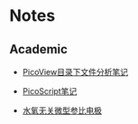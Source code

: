 # Notes

## Academic

- [PicoView目录下文件分析笔记](picviewAnalysis.md)

- [PicoScript笔记](picoScriptNotes.md)

- [水氧无关微型参比电极](glassSealedSilverReferenceElectrode.md)

    